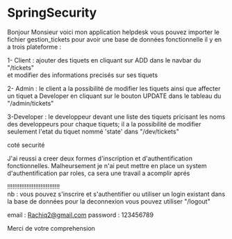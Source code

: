 # SpringSecurity
  Bonjour Monsieur voici mon application helpdesk 
  vous pouvez importer le fichier gestion_tickets pour avoir une base de données fonctionnelle 
	il y en a trois  plateforme : 
	
1- Client : ajouter des tiquets en cliquant sur ADD dans le navbar du "/tickets"  
et modifier des informations precisés sur ses tiquets
	
2- Admin : le client a la possibilité de modifier les tiquets ainsi que affecter un tiquet
a Developer en cliquant sur le bouton UPDATE dans le tableau du "/admin/tickets"

3-Developer : le developpeur devant une liste des tiquets pricisant les noms des developpeurs
pour chaque tiquets; il a la possibilité de modifier seulement l'etat du tiquet nommé 'state' dans "/dev/tickets"

coté securité 

  J'ai reussi a creer deux formes d'inscription et d'authentification fonctionnelles.
  Malheursement je n'ai peut mettre en place un system d'authentification par roles, ca sera une travail a acomplir aprés 

!!!!!!!!!!!!!!!!!!!!!!!!!!!!!!	
  nb : vous pouvez s'inscrire et s'authentifier ou utiliser un login existant dans la base de données 
  pour la deconnexion vous pouvez utiliser "/logout"

email : Rachiq2@gmail.com
password : 123456789

Merci de votre comprehension
